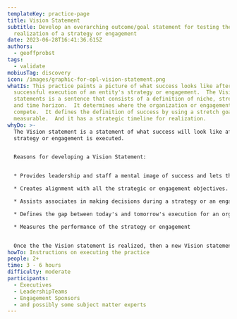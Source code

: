 ```yaml
---
templateKey: practice-page
title: Vision Statement
subtitle: Develop an overarching outcome/goal statement for testing the
  realization of a strategy or engagement
date: 2023-06-28T16:41:36.615Z
authors:
  - geoffprobst
tags:
  - validate
mobiusTag: discovery
icon: /images/graphic-for-opl-vision-statement.png
whatIs: T﻿his practice paints a picture of what success looks like after
  successful execution of an entity's strategy or engagement.  The Vision
  statements is a sentence that consists of a definition of niche, stretch goal,
  and time horizon.  It determines where the organization or engagement will
  compete.  It defines the definition of success by using a stretch goal that is
  measurable.  And it has a strategic timeline for realization.
whyDo: >-
  T﻿he Vision statement is a statement of what success will look like after a
  strategy or engagement is executed.  


  R﻿easons for developing a Vision Statement:


  * P﻿rovides leadership and staff a mental image of success and lets them know when they have realized it

  * Creates alignment with all the strategic or engagement objectives.  

  * Assists associates in making decisions during a strategy or an engagement.  

  * Defines the gap between today's and tomorrow's execution for an organization or engagement

  * Measures the performance of the strategy or engagement


  Once the the Vision statement is realized, then a new Vision statement will be developed.  Each subsequent Vision statement should get the organization closer to its Mission statement.
howTo: I﻿nstructions on executing the practice
people: 2+
time: 3 - 6 hours
difficulty: moderate
participants:
  - Executives
  - LeadershipTeams
  - Engagement Sponsors
  - and possibly some subject matter experts
---
```


